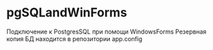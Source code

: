 # pgSQLandWinForms
Подключение к PostgresSQL при помощи WindowsForms
Резервная копия БД находится в репозитории
app.config
<connectionStrings>
		<add name="AutoConnectionString" connectionString="Server=localhost; Port=5432; UID=postgres; Password= 1;Database=Person" />
</connectionStrings>
